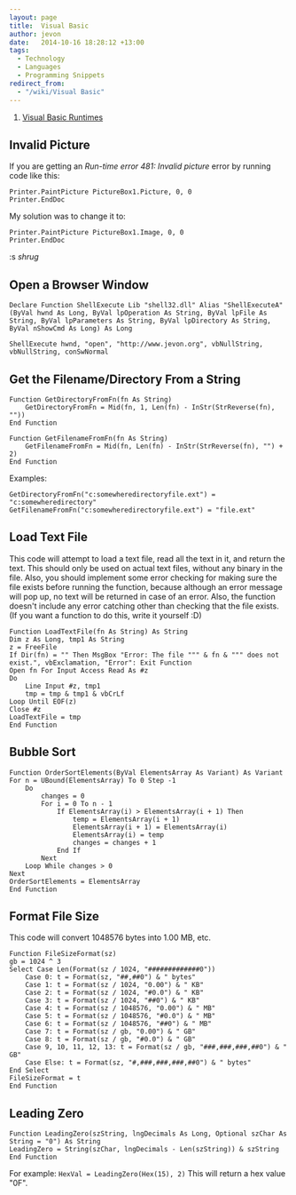 ```yaml
---
layout: page
title:  Visual Basic
author: jevon
date:   2014-10-16 18:28:12 +13:00
tags:
  - Technology
  - Languages
  - Programming Snippets
redirect_from:
  - "/wiki/Visual Basic"
---
```


1. [Visual Basic Runtimes](Visual_Basic_Runtimes.md)

## Invalid Picture
If you are getting an _Run-time error 481: Invalid picture_ error by running code like this:

```
Printer.PaintPicture PictureBox1.Picture, 0, 0
Printer.EndDoc
```

My solution was to change it to:
```
Printer.PaintPicture PictureBox1.Image, 0, 0
Printer.EndDoc
```

 :s *shrug*

## Open a Browser Window
```
Declare Function ShellExecute Lib "shell32.dll" Alias "ShellExecuteA" (ByVal hwnd As Long, ByVal lpOperation As String, ByVal lpFile As String, ByVal lpParameters As String, ByVal lpDirectory As String, ByVal nShowCmd As Long) As Long

ShellExecute hwnd, "open", "http://www.jevon.org", vbNullString, vbNullString, conSwNormal
```

## Get the Filename/Directory From a String
```
Function GetDirectoryFromFn(fn As String)
    GetDirectoryFromFn = Mid(fn, 1, Len(fn) - InStr(StrReverse(fn), ""))
End Function

Function GetFilenameFromFn(fn As String)
    GetFilenameFromFn = Mid(fn, Len(fn) - InStr(StrReverse(fn), "") + 2)
End Function
```

Examples:
```
GetDirectoryFromFn("c:somewheredirectoryfile.ext") = "c:somewheredirectory"
GetFilenameFromFn("c:somewheredirectoryfile.ext") = "file.ext"
```

## Load Text File
This code will attempt to load a text file, read all the text in it, and return the text. This should only be used on actual text files, without any binary in the file. Also, you should implement some error checking for making sure the file exists before running the function, because although an error message will pop up, no text will be returned in case of an error. Also, the function doesn't include any error catching other than checking that the file exists. (If you want a function to do this, write it yourself :D)

```
Function LoadTextFile(fn As String) As String
Dim z As Long, tmp1 As String
z = FreeFile
If Dir(fn) = "" Then MsgBox "Error: The file """ & fn & """ does not exist.", vbExclamation, "Error": Exit Function
Open fn For Input Access Read As #z
Do
    Line Input #z, tmp1
    tmp = tmp & tmp1 & vbCrLf
Loop Until EOF(z)
Close #z
LoadTextFile = tmp
End Function
```

## Bubble Sort
```
Function OrderSortElements(ByVal ElementsArray As Variant) As Variant
For n = UBound(ElementsArray) To 0 Step -1
    Do
        changes = 0
        For i = 0 To n - 1
            If ElementsArray(i) > ElementsArray(i + 1) Then
                temp = ElementsArray(i + 1)
                ElementsArray(i + 1) = ElementsArray(i)
                ElementsArray(i) = temp
                changes = changes + 1
            End If
        Next
    Loop While changes > 0
Next
OrderSortElements = ElementsArray
End Function
```

## Format File Size
This code will convert 1048576 bytes into 1.00 MB, etc.

```
Function FileSizeFormat(sz)
gb = 1024 ^ 3
Select Case Len(Format(sz / 1024, "#############0"))
    Case 0: t = Format(sz, "##,##0") & " bytes"
    Case 1: t = Format(sz / 1024, "0.00") & " KB"
    Case 2: t = Format(sz / 1024, "#0.0") & " KB"
    Case 3: t = Format(sz / 1024, "##0") & " KB"
    Case 4: t = Format(sz / 1048576, "0.00") & " MB"
    Case 5: t = Format(sz / 1048576, "#0.0") & " MB"
    Case 6: t = Format(sz / 1048576, "##0") & " MB"
    Case 7: t = Format(sz / gb, "0.00") & " GB"
    Case 8: t = Format(sz / gb, "#0.0") & " GB"
    Case 9, 10, 11, 12, 13: t = Format(sz / gb, "###,###,###,##0") & " GB"
    Case Else: t = Format(sz, "#,###,###,###,##0") & " bytes"
End Select
FileSizeFormat = t
End Function
```

## Leading Zero
```
Function LeadingZero(szString, lngDecimals As Long, Optional szChar As String = "0") As String
LeadingZero = String(szChar, lngDecimals - Len(szString)) & szString
End Function
```

For example:
`HexVal = LeadingZero(Hex(15), 2)`
This will return a hex value "0F".
